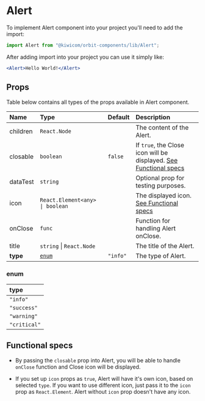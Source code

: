 # Alert
To implement Alert component into your project you'll need to add the import:
```jsx
import Alert from "@kiwicom/orbit-components/lib/Alert";
```
After adding import into your project you can use it simply like:
```jsx
<Alert>Hello World!</Alert>
```
## Props
Table below contains all types of the props available in Alert component.

| Name          | Type                            | Default         | Description                      |
| :------------ | :------------------------------ | :-------------- | :------------------------------- |
| children      | `React.Node`                    |                 | The content of the Alert.
| closable      | `boolean`                       | `false`         | If `true`, the Close icon will be displayed. [See Functional specs](#functional-specs)
| dataTest      | `string`                        |                 | Optional prop for testing purposes.
| icon          | `React.Element<any> \| boolean` |                 | The displayed icon. [See Functional specs](#functional-specs)
| onClose       | `func`                          |                 | Function for handling Alert onClose.
| title         | `string` \| `React.Node`        |                 | The title of the Alert.
| **type**      | [`enum`](#enum)                 | `"info"`        | The type of Alert.

### enum

| type          |
| :------------ |
| `"info"`      |
| `"success"`   |
| `"warning"`   |
| `"critical"`  |

## Functional specs
* By passing the `closable` prop into Alert, you will be able to handle `onClose` function and Close icon will be displayed.

* If you set up `icon` props as `true`, Alert will have it's own icon, based on selected `type`. If you want to use different icon, just pass it to the `icon` prop as `React.Element`. Alert without `icon` prop doesn't have any icon.
